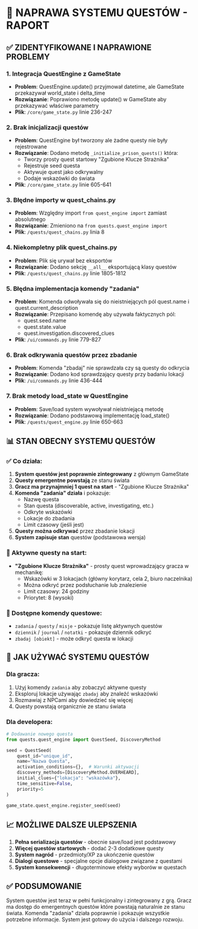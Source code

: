 # 🎯 NAPRAWA SYSTEMU QUESTÓW - RAPORT

## ✅ ZIDENTYFIKOWANE I NAPRAWIONE PROBLEMY

### 1. **Integracja QuestEngine z GameState**
- **Problem**: QuestEngine.update() przyjmował datetime, ale GameState przekazywał world_state i delta_time
- **Rozwiązanie**: Poprawiono metodę update() w GameState aby przekazywać właściwe parametry
- **Plik**: `/core/game_state.py` linie 236-247

### 2. **Brak inicjalizacji questów**
- **Problem**: QuestEngine był tworzony ale żadne questy nie były rejestrowane
- **Rozwiązanie**: Dodano metodę `_initialize_prison_quests()` która:
  - Tworzy prosty quest startowy "Zgubione Klucze Strażnika"
  - Rejestruje seed questa
  - Aktywuje quest jako odkrywalny
  - Dodaje wskazówki do świata
- **Plik**: `/core/game_state.py` linie 605-641

### 3. **Błędne importy w quest_chains.py**
- **Problem**: Względny import `from quest_engine import` zamiast absolutnego
- **Rozwiązanie**: Zmieniono na `from quests.quest_engine import`
- **Plik**: `/quests/quest_chains.py` linia 8

### 4. **Niekompletny plik quest_chains.py**
- **Problem**: Plik się urywał bez eksportów
- **Rozwiązanie**: Dodano sekcję `__all__` eksportującą klasy questów
- **Plik**: `/quests/quest_chains.py` linie 1805-1812

### 5. **Błędna implementacja komendy "zadania"**
- **Problem**: Komenda odwoływała się do nieistniejących pól quest.name i quest.current_description
- **Rozwiązanie**: Przepisano komendę aby używała faktycznych pól:
  - quest.seed.name
  - quest.state.value
  - quest.investigation.discovered_clues
- **Plik**: `/ui/commands.py` linie 779-827

### 6. **Brak odkrywania questów przez zbadanie**
- **Problem**: Komenda "zbadaj" nie sprawdzała czy są questy do odkrycia
- **Rozwiązanie**: Dodano kod sprawdzający questy przy badaniu lokacji
- **Plik**: `/ui/commands.py` linie 436-444

### 7. **Brak metody load_state w QuestEngine**
- **Problem**: Save/load system wywoływał nieistniejącą metodę
- **Rozwiązanie**: Dodano podstawową implementację load_state()
- **Plik**: `/quests/quest_engine.py` linie 650-663

## 📊 STAN OBECNY SYSTEMU QUESTÓW

### ✅ Co działa:
1. **System questów jest poprawnie zintegrowany** z głównym GameState
2. **Questy emergentne powstają** ze stanu świata
3. **Gracz ma przynajmniej 1 quest na start** - "Zgubione Klucze Strażnika"
4. **Komenda "zadania" działa** i pokazuje:
   - Nazwę questa
   - Stan questa (discoverable, active, investigating, etc.)
   - Odkryte wskazówki
   - Lokacje do zbadania
   - Limit czasowy (jeśli jest)
5. **Questy można odkrywać** przez zbadanie lokacji
6. **System zapisuje stan** questów (podstawowa wersja)

### 📝 Aktywne questy na start:
- **"Zgubione Klucze Strażnika"** - prosty quest wprowadzający gracza w mechanikę:
  - Wskazówki w 3 lokacjach (główny korytarz, cela 2, biuro naczelnika)
  - Można odkryć przez podsłuchanie lub znalezienie
  - Limit czasowy: 24 godziny
  - Priorytet: 8 (wysoki)

### 🔧 Dostępne komendy questowe:
- `zadania` / `questy` / `misje` - pokazuje listę aktywnych questów
- `dziennik` / `journal` / `notatki` - pokazuje dziennik odkryć
- `zbadaj [obiekt]` - może odkryć questa w lokacji

## 🚀 JAK UŻYWAĆ SYSTEMU QUESTÓW

### Dla gracza:
1. Użyj komendy `zadania` aby zobaczyć aktywne questy
2. Eksploruj lokacje używając `zbadaj` aby znaleźć wskazówki
3. Rozmawiaj z NPCami aby dowiedzieć się więcej
4. Questy powstają organicznie ze stanu świata

### Dla developera:
```python
# Dodawanie nowego questa
from quests.quest_engine import QuestSeed, DiscoveryMethod

seed = QuestSeed(
    quest_id="unique_id",
    name="Nazwa Questa",
    activation_conditions={},  # Warunki aktywacji
    discovery_methods=[DiscoveryMethod.OVERHEARD],
    initial_clues={"lokacja": "wskazówka"},
    time_sensitive=False,
    priority=5
)

game_state.quest_engine.register_seed(seed)
```

## 📈 MOŻLIWE DALSZE ULEPSZENIA

1. **Pełna serializacja questów** - obecnie save/load jest podstawowy
2. **Więcej questów startowych** - dodać 2-3 dodatkowe questy
3. **System nagród** - przedmioty/XP za ukończenie questów
4. **Dialogi questowe** - specjalne opcje dialogowe związane z questami
5. **System konsekwencji** - długoterminowe efekty wyborów w questach

## ✅ PODSUMOWANIE

System questów jest teraz w pełni funkcjonalny i zintegrowany z grą. Gracz ma dostęp do emergentnych questów które powstają naturalnie ze stanu świata. Komenda "zadania" działa poprawnie i pokazuje wszystkie potrzebne informacje. System jest gotowy do użycia i dalszego rozwoju.